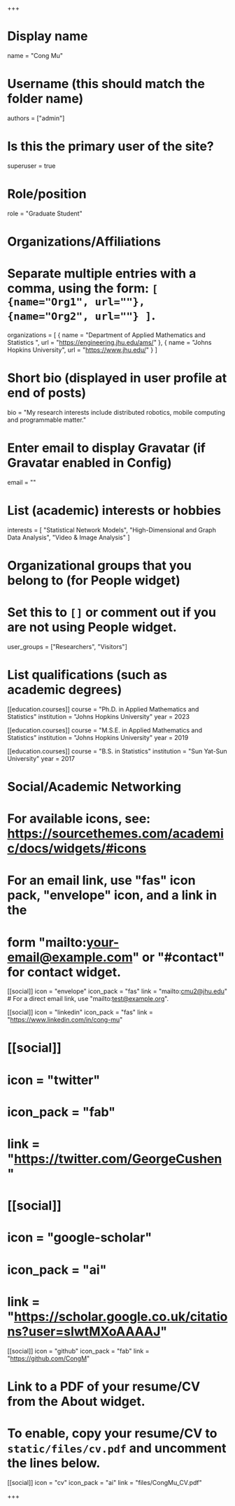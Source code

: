 +++
# Display name
name = "Cong Mu"

# Username (this should match the folder name)
authors = ["admin"]

# Is this the primary user of the site?
superuser = true

# Role/position
role = "Graduate Student"

# Organizations/Affiliations
#   Separate multiple entries with a comma, using the form: `[ {name="Org1", url=""}, {name="Org2", url=""} ]`.
organizations = [ { name = "Department of Applied Mathematics and Statistics ", url = "https://engineering.jhu.edu/ams/" },
                  { name = "Johns Hopkins University", url = "https://www.jhu.edu/" } ]

# Short bio (displayed in user profile at end of posts)
bio = "My research interests include distributed robotics, mobile computing and programmable matter."

# Enter email to display Gravatar (if Gravatar enabled in Config)
email = ""

# List (academic) interests or hobbies
interests = [
  "Statistical Network Models",
  "High-Dimensional and Graph Data Analysis",
  "Video & Image Analysis"
]

# Organizational groups that you belong to (for People widget)
#   Set this to `[]` or comment out if you are not using People widget.
user_groups = ["Researchers", "Visitors"]

# List qualifications (such as academic degrees)
[[education.courses]]
  course = "Ph.D. in Applied Mathematics and Statistics"
  institution = "Johns Hopkins University"
  year = 2023

[[education.courses]]
  course = "M.S.E. in Applied Mathematics and Statistics"
  institution = "Johns Hopkins University"
  year = 2019

[[education.courses]]
  course = "B.S. in Statistics"
  institution = "Sun Yat-Sun University"
  year = 2017

# Social/Academic Networking
# For available icons, see: https://sourcethemes.com/academic/docs/widgets/#icons
#   For an email link, use "fas" icon pack, "envelope" icon, and a link in the
#   form "mailto:your-email@example.com" or "#contact" for contact widget.

[[social]]
  icon = "envelope"
  icon_pack = "fas"
  link = "mailto:cmu2@jhu.edu"  # For a direct email link, use "mailto:test@example.org".

[[social]]
  icon = "linkedin"
  icon_pack = "fas"
  link = "https://www.linkedin.com/in/cong-mu"  

# [[social]]
#  icon = "twitter"
#  icon_pack = "fab"
#  link = "https://twitter.com/GeorgeCushen"

# [[social]]
#  icon = "google-scholar"
#  icon_pack = "ai"
#  link = "https://scholar.google.co.uk/citations?user=sIwtMXoAAAAJ"

[[social]]
  icon = "github"
  icon_pack = "fab"
  link = "https://github.com/CongM"

# Link to a PDF of your resume/CV from the About widget.
# To enable, copy your resume/CV to `static/files/cv.pdf` and uncomment the lines below.
[[social]]
  icon = "cv"
  icon_pack = "ai"
  link = "files/CongMu_CV.pdf"

+++

